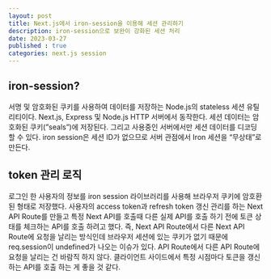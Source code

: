 ```yaml
---
layout: post
title: Next.js에서 iron-session을 이용해 세션 관리하기
description: iron-session으로 보완이 강화된 세션 처리
date: 2023-03-27
published : true
categories: next.js session
---
```


## iron-session?
서명 및 암호화된 쿠키를 사용하여 데이터를 저장하는 Node.js의 stateless 세션 유틸리티이다. Next.js, Express 및 Node.js HTTP 서버에서 동작한다.
세션 데이터는 암호화된 쿠키(”seals”)에 저장된다. 그리고 사용중인 서버에서만 세션 데이터를 디코딩할 수 있다. iron session은 세션 ID가 없으므로 서버 관점에서 Iron 세션을 “무상태”로 만든다.

## token 관리 로직
로그인 한 사용자의 정보를 iron session 라이브러리를 사용해 브라우저 쿠키에 암호환된 형태로 저장했다.
사용자의 access token과 refresh token 갱신 관리를 하는 Next API Route를 만들고 특정 Next API를 호출때 다른 실제 API를 호출 하기 전에 토큰 상태를 체크하는 API를 호출 하려고 했다.
즉, Next API Route에서 다른 Next API Route에 요청을 날리는 방식인데 브라우저 세션에 있는 쿠키가 없기 때문에 req.session이 undefined가 나오는 이슈가 있다.
API Route에서 다른 API Route에 요청을 날리는 건 바람직 하지 않다. 클라이언트 사이드에서 특정 시점마다 토큰을 갱신하는 API를 호출 하는 게 좋을 것 같다.